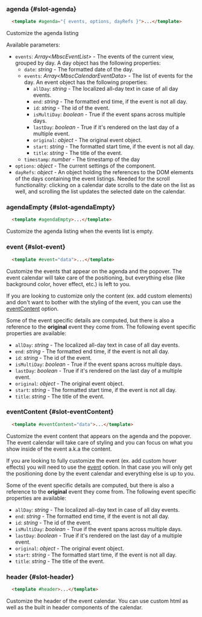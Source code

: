 ### agenda {#slot-agenda}

```html
  <template #agenda="{ events, options, dayRefs }">...</template>
```

Customize the agenda listing

Available parameters:
 - `events`: _Array&lt;MbscEventList&gt;_ - The events of the current view, grouped by day. A day object has the following properties:
    - `date`: _string_ - The formatted date of the day.
    - `events`: _Array&lt;MbscCalendarEventData&gt;_ - The list of events for the day. An event object has the following properties:
       - `allDay`: _string_ - The localized all-day text in case of all day events.
       - `end`: _string_ - The formatted end time, if the event is not all day.
       - `id`: _string_ - The id of the event.
       - `isMultiDay`: _boolean_ - True if the event spans across multiple days.
       - `lastDay`: _boolean_ - True if it&#039;s rendered on the last day of a multiple event.
       - `original`: _object_ - The original event object.
       - `start`: _string_ - The formatted start time, if the event is not all day.
       - `title`: _string_ - The title of the event.
    - `timestamp`: _number_ - The timestamp of the day
 - `options`: _object_ - The current settings of the component.
 - `dayRefs`: _object_ - An object holding the references to the DOM elements of the days containing the event listings.
Needed for the scroll functionality: clicking on a calendar date scrolls to the date on the list as well,
and scrolling the list updates the selected date on the calendar.

### agendaEmpty {#slot-agendaEmpty}

```html
  <template #agendaEmpty>...</template>
```

Customize the agenda listing when the events list is empty.

### event {#slot-event}

```html
  <template #event="data">...</template>
```

Customize the events that appear on the agenda and the popover.
The event calendar will take care of the positioning, but everything else (like background color, hover effect, etc.) is left to you.

If you are looking to customize only the content (ex. add custom elements) and don&#039;t want to bother with the styling of the event,
you can use the [eventContent](#slot-eventContent) option.

Some of the event specific details are computed, but there is also a reference to the **original** event they come from.
The following event specific properties are available:
- `allDay`: _string_ - The localized all-day text in case of all day events.
- `end`: _string_ - The formatted end time, if the event is not all day.
- `id`: _string_ - The id of the event.
- `isMultiDay`: _boolean_ - True if the event spans across multiple days.
- `lastDay`: _boolean_ - True if it&#039;s rendered on the last day of a multiple event.
- `original`: _object_ - The original event object.
- `start`: _string_ - The formatted start time, if the event is not all day.
- `title`: _string_ - The title of the event.

### eventContent {#slot-eventContent}

```html
  <template #eventContent="data">...</template>
```

Customize the event content that appears on the agenda and the popover.
The event calendar will take care of styling and you can focus on what you show inside of the event a.k.a the content.

If you are looking to fully customize the event (ex. add custom hover effects) you will need to use the
[event](#slot-event) option. In that case you will only get the positioning done
by the event calendar and everything else is up to you.

Some of the event specific details are computed, but there is also a reference to the **original** event they come from.
The following event specific properties are available:
- `allDay`: _string_ - The localized all-day text in case of all day events.
- `end`: _string_ - The formatted end time, if the event is not all day.
- `id`: _string_ - The id of the event.
- `isMultiDay`: _boolean_ - True if the event spans across multiple days.
- `lastDay`: _boolean_ - True if it&#039;s rendered on the last day of a multiple event.
- `original`: _object_ - The original event object.
- `start`: _string_ - The formatted start time, if the event is not all day.
- `title`: _string_ - The title of the event.

### header {#slot-header}

```html
  <template #header>...</template>
```

Customize the header of the event calendar.
You can use custom html as well as the built in header components of the calendar.
